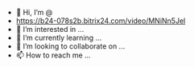 - 👋 Hi, I’m @
- https://b24-078s2b.bitrix24.com/video/MNiNn5Jel
- 👀 I’m interested in ...
- 🌱 I’m currently learning ...
- 💞️ I’m looking to collaborate on ...
- 📫 How to reach me ...

<!---
https://b24-078s2b.bitrix24.com/video/MNiNn5Je is a ✨ special ✨ repository because its `README.md` (this file) appears on your GitHub profile.
You can click the Preview link to take a look at your changes.
--->
